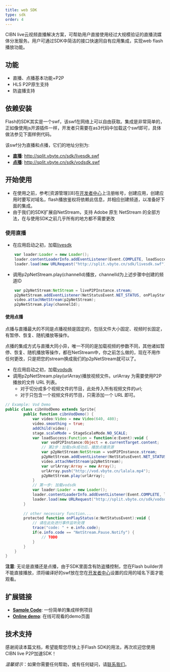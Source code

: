 ```yaml
---
title: web SDK
type: sdk
order: 4
---
```


CIBN live云视频直播解决方案，可帮助用户直接使用经过大规模验证的直播流媒体分发服务。用户可通过SDK中简洁的接口快速同自有应用集成，实现web flash播放功能。

## 功能

- 直播、点播基本功能+P2P
- HLS P2P原生支持
- 防盗播支持

## 依赖安装

Flash的SDK其实是一个swf，该swf在网络上可以自由获取。集成是非常简单的，正如像使用js开源插件一样，开发者只需要在as3代码中加载这个swf即可，具体做法参见下面样例代码。

该swf分为直播和点播，它们的地址分别为: 

* **[直播][3]**: http://split.vbyte.cn/sdk/livesdk.swf
* **[点播][4]**: http://split.vbyte.cn/sdk/vodsdk.swf

## 开始使用

- 在使用之前，参考[资源管理][8]在[开发者中心][1]上注册帐号，创建应用，创建应用时要写对域名，flash播放鉴权将依赖此信息，并相应创建频道，以准备好下面的集成。
- 由于我们的SDK扩展自NetStream，支持 Adobe 原生 NetStream 的全部方法，在与使用SDK之前几乎所有的地方都不需要更改

### 使用直播

- 在应用启动之初，加载[livesdk][3]
```actionscript
    var loader:Loader = new Loader();
    loader.contentLoaderInfo.addEventListener(Event.COMPLETE, loadSuccess); 
    loader.load(new URLRequest("http://split.vbyte.cn/sdk/livesdk.swf"));
```
- 调用p2pNetStream.play(channelId)播放，channelId为上述步骤中创建的频道ID
```actionscript
    var p2pNetStream:NetStream = liveP2PInstance.stream;
    p2pNetStream.addEventListener(NetStatusEvent.NET_STATUS, onPlayStatus);
    video.attachNetStream(p2pNetStream);    
    p2pNetStream.play(channelId);
```

#### 使用点播

点播与直播最大的不同是点播视频是固定的，包括文件大小固定、视频时长固定，有暂停、恢复、随机播放等操作。

点播的集成方式与直播大同小异，唯一不同的是加载视频的参数不同，其他诸如暂停、恢复、随机播放等操作，都在NetStream中，你之前怎么做的，现在不用作任何更改，只是把您的stream换成我们的p2pNetStream就可以了。

- 在应用启动之初，加载[vodsdk][4]
- 调用p2pNetStream.play(urlArray)播放视频文件。urlArray 为需要使用P2P 播放的文件 URL 列表。
    - 对于切分成多个视频文件的节目，此处传入所有视频文件的url;
    - 对于只包含一个视频文件的节目，只需添加一个 URL 即可。

```actionscript
// Example: Vod Demo
public class cibnVodDemo extends Sprite{ 
        public function cibnVodDemo() { 
            var video:Video = new Video(640, 480); 
            video.smoothing = true; 
            addChild(video); 
            stage.scaleMode = StageScaleMode.NO_SCALE; 
            var loadSuccess:Function = function(e:Event):void { 
                var vodP2PInstance:Object = e.currentTarget.content; 
                // 第2步：加载sdk成功后，播放点播资源
                var p2pNetStream:NetStream = vodP2PInstance.stream;
                p2pNetStream.addEventListener(NetStatusEvent.NET_STATUS, onPlayStatus);
                video.attachNetStream(p2pNetStream);    
                var urlArray:Array = new Array();   
                urlArray.push("http://vod.vbyte.cn/lalala.mp4");
                p2pNetStream.play(urlArray);
            } 
            // 第一步: 加载vodsdk
            var loader:Loader = new Loader();
            loader.contentLoaderInfo.addEventListener(Event.COMPLETE, loadSuccess); 
            loader.load(new URLRequest("http://split.vbyte.cn/sdk/vodsdk.swf")); 
        }
        
        // other necessary function...
        protected function onPlayStatus(e:NetStatusEvent):void { 
            // 请在此处进行事件监听处理 
            trace("code: " + e.info.code); 
            if(e.info.code == "NetStream.Pause.Notify") {
                // TODO 
            } 
        } 
    }
} 
```

**注意**: 无论是直播还是点播，由于SDK里面含有防盗播控制，您在Flash builder并不能直接播放，须将编译好的swf放在您在[开发者中心][1]设置的应用的域名下面才能观看。

## 扩展链接

* **[Sample Code][6]**: 一份简单的集成样例项目
* **[Online demo][7]**: 在线可观看的demo页面

## 技术支持

感谢阅读本篇文档，希望能帮您尽快上手Flash SDK的用法，再次欢迎您使用CIBN live P2P加速SDK！

*温馨提示*：如果你需要任何帮助，或有任何疑问，请[联系我们](mailto:contact@exatech.cn)。

[1]: http://devcenter.vbyte.cn
[2]: http://www.vbyte.cn
[3]: http://split.vbyte.cn/sdk/livesdk.swf
[4]: http://split.vbyte.cn/sdk/vodsdk.swf
[5]: /manage/base/
[6]: https://github.com/Vbytes/flash-demo
[7]: http://split.vbyte.cn/demo/demo2.html

